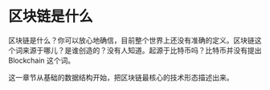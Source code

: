 # 区块链是什么

区块链是什么？你可以放心地确信，目前整个世界上还没有准确的定义。区块链这个词来源于哪儿？是谁创造的？没有人知道。起源于比特币吗？比特币并没有提出 Blockchain 这个词。

这一章节从基础的数据结构开始，把区块链最核心的技术形态描述出来。

